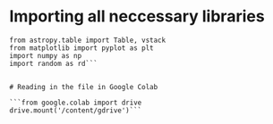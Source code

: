 # Importing all neccessary libraries

```import os
from astropy.table import Table, vstack
from matplotlib import pyplot as plt
import numpy as np
import random as rd```


# Reading in the file in Google Colab

```from google.colab import drive
drive.mount('/content/gdrive')```
